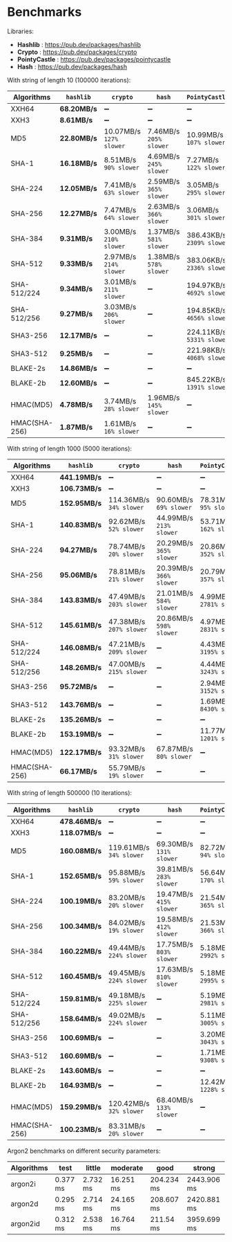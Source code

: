 # Benchmarks

Libraries:

- **Hashlib** : https://pub.dev/packages/hashlib
- **Crypto** : https://pub.dev/packages/crypto
- **PointyCastle** : https://pub.dev/packages/pointycastle
- **Hash** : https://pub.dev/packages/hash

With string of length 10 (100000 iterations):

| Algorithms    | `hashlib`     | `crypto`                     | `hash`                      | `PointyCastle`                 |
| ------------- | ------------- | ---------------------------- | --------------------------- | ------------------------------ |
| XXH64         | **68.20MB/s** | ➖                           | ➖                          | ➖                             |
| XXH3          | **8.61MB/s**  | ➖                           | ➖                          | ➖                             |
| MD5           | **22.80MB/s** | 10.07MB/s <br> `127% slower` | 7.46MB/s <br> `205% slower` | 10.99MB/s <br> `107% slower`   |
| SHA-1         | **16.18MB/s** | 8.51MB/s <br> `90% slower`   | 4.69MB/s <br> `245% slower` | 7.27MB/s <br> `122% slower`    |
| SHA-224       | **12.05MB/s** | 7.41MB/s <br> `63% slower`   | 2.59MB/s <br> `365% slower` | 3.05MB/s <br> `295% slower`    |
| SHA-256       | **12.27MB/s** | 7.47MB/s <br> `64% slower`   | 2.63MB/s <br> `366% slower` | 3.06MB/s <br> `301% slower`    |
| SHA-384       | **9.31MB/s**  | 3.00MB/s <br> `210% slower`  | 1.37MB/s <br> `581% slower` | 386.43KB/s <br> `2309% slower` |
| SHA-512       | **9.33MB/s**  | 2.97MB/s <br> `214% slower`  | 1.38MB/s <br> `578% slower` | 383.06KB/s <br> `2336% slower` |
| SHA-512/224   | **9.34MB/s**  | 3.01MB/s <br> `211% slower`  | ➖                          | 194.97KB/s <br> `4692% slower` |
| SHA-512/256   | **9.27MB/s**  | 3.03MB/s <br> `206% slower`  | ➖                          | 194.85KB/s <br> `4656% slower` |
| SHA3-256      | **12.17MB/s** | ➖                           | ➖                          | 224.11KB/s <br> `5331% slower` |
| SHA3-512      | **9.25MB/s**  | ➖                           | ➖                          | 221.98KB/s <br> `4068% slower` |
| BLAKE-2s      | **14.86MB/s** | ➖                           | ➖                          | ➖                             |
| BLAKE-2b      | **12.60MB/s** | ➖                           | ➖                          | 845.22KB/s <br> `1391% slower` |
| HMAC(MD5)     | **4.78MB/s**  | 3.74MB/s <br> `28% slower`   | 1.96MB/s <br> `145% slower` | ➖                             |
| HMAC(SHA-256) | **1.87MB/s**  | 1.61MB/s <br> `16% slower`   | ➖                          | ➖                             |

With string of length 1000 (5000 iterations):

| Algorithms    | `hashlib`      | `crypto`                     | `hash`                       | `PointyCastle`                |
| ------------- | -------------- | ---------------------------- | ---------------------------- | ----------------------------- |
| XXH64         | **441.19MB/s** | ➖                           | ➖                           | ➖                            |
| XXH3          | **106.73MB/s** | ➖                           | ➖                           | ➖                            |
| MD5           | **152.95MB/s** | 114.36MB/s <br> `34% slower` | 90.60MB/s <br> `69% slower`  | 78.31MB/s <br> `95% slower`   |
| SHA-1         | **140.83MB/s** | 92.62MB/s <br> `52% slower`  | 44.99MB/s <br> `213% slower` | 53.71MB/s <br> `162% slower`  |
| SHA-224       | **94.27MB/s**  | 78.74MB/s <br> `20% slower`  | 20.29MB/s <br> `365% slower` | 20.86MB/s <br> `352% slower`  |
| SHA-256       | **95.06MB/s**  | 78.81MB/s <br> `21% slower`  | 20.39MB/s <br> `366% slower` | 20.79MB/s <br> `357% slower`  |
| SHA-384       | **143.83MB/s** | 47.49MB/s <br> `203% slower` | 21.01MB/s <br> `584% slower` | 4.99MB/s <br> `2781% slower`  |
| SHA-512       | **145.61MB/s** | 47.38MB/s <br> `207% slower` | 20.86MB/s <br> `598% slower` | 4.97MB/s <br> `2831% slower`  |
| SHA-512/224   | **146.08MB/s** | 47.21MB/s <br> `209% slower` | ➖                           | 4.43MB/s <br> `3195% slower`  |
| SHA-512/256   | **148.26MB/s** | 47.00MB/s <br> `215% slower` | ➖                           | 4.44MB/s <br> `3243% slower`  |
| SHA3-256      | **95.72MB/s**  | ➖                           | ➖                           | 2.94MB/s <br> `3152% slower`  |
| SHA3-512      | **143.76MB/s** | ➖                           | ➖                           | 1.69MB/s <br> `8430% slower`  |
| BLAKE-2s      | **135.26MB/s** | ➖                           | ➖                           | ➖                            |
| BLAKE-2b      | **153.19MB/s** | ➖                           | ➖                           | 11.77MB/s <br> `1201% slower` |
| HMAC(MD5)     | **122.17MB/s** | 93.32MB/s <br> `31% slower`  | 67.87MB/s <br> `80% slower`  | ➖                            |
| HMAC(SHA-256) | **66.17MB/s**  | 55.79MB/s <br> `19% slower`  | ➖                           | ➖                            |

With string of length 500000 (10 iterations):

| Algorithms    | `hashlib`      | `crypto`                     | `hash`                       | `PointyCastle`                |
| ------------- | -------------- | ---------------------------- | ---------------------------- | ----------------------------- |
| XXH64         | **478.46MB/s** | ➖                           | ➖                           | ➖                            |
| XXH3          | **118.07MB/s** | ➖                           | ➖                           | ➖                            |
| MD5           | **160.08MB/s** | 119.61MB/s <br> `34% slower` | 69.30MB/s <br> `131% slower` | 82.72MB/s <br> `94% slower`   |
| SHA-1         | **152.65MB/s** | 95.88MB/s <br> `59% slower`  | 39.81MB/s <br> `283% slower` | 56.64MB/s <br> `170% slower`  |
| SHA-224       | **100.19MB/s** | 83.20MB/s <br> `20% slower`  | 19.47MB/s <br> `415% slower` | 21.54MB/s <br> `365% slower`  |
| SHA-256       | **100.34MB/s** | 84.02MB/s <br> `19% slower`  | 19.58MB/s <br> `412% slower` | 21.53MB/s <br> `366% slower`  |
| SHA-384       | **160.22MB/s** | 49.44MB/s <br> `224% slower` | 17.75MB/s <br> `803% slower` | 5.18MB/s <br> `2992% slower`  |
| SHA-512       | **160.45MB/s** | 49.45MB/s <br> `224% slower` | 17.63MB/s <br> `810% slower` | 5.18MB/s <br> `2995% slower`  |
| SHA-512/224   | **159.81MB/s** | 49.18MB/s <br> `225% slower` | ➖                           | 5.19MB/s <br> `2981% slower`  |
| SHA-512/256   | **158.64MB/s** | 49.02MB/s <br> `224% slower` | ➖                           | 5.11MB/s <br> `3005% slower`  |
| SHA3-256      | **100.69MB/s** | ➖                           | ➖                           | 3.20MB/s <br> `3043% slower`  |
| SHA3-512      | **160.69MB/s** | ➖                           | ➖                           | 1.71MB/s <br> `9308% slower`  |
| BLAKE-2s      | **143.60MB/s** | ➖                           | ➖                           | ➖                            |
| BLAKE-2b      | **164.93MB/s** | ➖                           | ➖                           | 12.42MB/s <br> `1228% slower` |
| HMAC(MD5)     | **159.29MB/s** | 120.42MB/s <br> `32% slower` | 68.40MB/s <br> `133% slower` | ➖                            |
| HMAC(SHA-256) | **100.23MB/s** | 83.31MB/s <br> `20% slower`  | ➖                           | ➖                            |

Argon2 benchmarks on different security parameters:

| Algorithms | test     | little   | moderate  | good       | strong      |
| ---------- | -------- | -------- | --------- | ---------- | ----------- |
| argon2i    | 0.377 ms | 2.732 ms | 16.251 ms | 204.234 ms | 2443.906 ms |
| argon2d    | 0.295 ms | 2.714 ms | 24.165 ms | 208.607 ms | 2420.881 ms |
| argon2id   | 0.312 ms | 2.538 ms | 16.764 ms | 211.54 ms  | 3959.699 ms |
